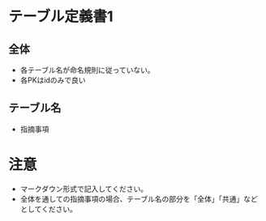# テーブル定義書1
## 全体
- 各テーブル名が命名規則に従っていない。
- 各PKはidのみで良い

## テーブル名
- 指摘事項

# 注意
* マークダウン形式で記入してください。
* 全体を通しての指摘事項の場合、テーブル名の部分を「全体」「共通」などとしてください。
